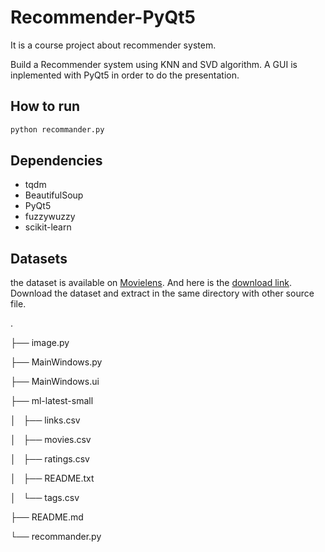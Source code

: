 # Recommender-PyQt5

It is a course project about recommender system.

Build a Recommender system using KNN and SVD algorithm. A GUI is inplemented with PyQt5 in order to do the presentation.

## How to run
```python
python recommander.py
```

## Dependencies
* tqdm
* BeautifulSoup
* PyQt5
* fuzzywuzzy
* scikit-learn

## Datasets
the dataset is available on [Movielens](https://grouplens.org/datasets/movielens/). And here is the [download link](http://files.grouplens.org/datasets/movielens/ml-latest-small.zip). Download the dataset and extract in the same directory with other source file.

.

├── image.py

├── MainWindows.py

├── MainWindows.ui

├── ml-latest-small

│   ├── links.csv

│   ├── movies.csv

│   ├── ratings.csv

│   ├── README.txt

│   └── tags.csv

├── README.md

└── recommander.py



